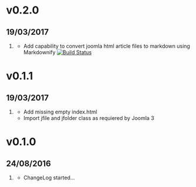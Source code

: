 # v0.2.0
## 19/03/2017

1. [](#feature)
    * Add capability to convert joomla html article files to markdown using Markdownify [![Build Status](https://travis-ci.org/Elephant418/Markdownify.png?branch=master)](https://travis-ci.org/Pixel418/Markdownify?branch=master)


# v0.1.1
## 19/03/2017

1. [](#bugfix)
    * Add missing empty index.html
    * Import jfile and jfolder class as requiered by Joomla 3


# v0.1.0
## 24/08/2016

1. [](#new)
    * ChangeLog started...
